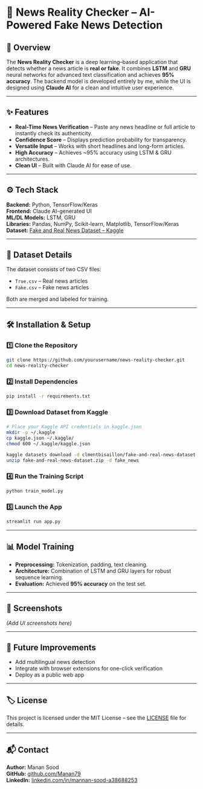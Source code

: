 # 📰 News Reality Checker – AI-Powered Fake News Detection

## 📌 Overview
The **News Reality Checker** is a deep learning–based application that detects whether a news article is **real or fake**.
It combines **LSTM** and **GRU** neural networks for advanced text classification and achieves **95% accuracy**.
The backend model is developed entirely by me, while the UI is designed using **Claude AI** for a clean and intuitive user experience.

---

## ✨ Features
- **Real-Time News Verification** – Paste any news headline or full article to instantly check its authenticity.
- **Confidence Score** – Displays prediction probability for transparency.
- **Versatile Input** – Works with short headlines and long-form articles.
- **High Accuracy** – Achieves ~95% accuracy using LSTM & GRU architectures.
- **Clean UI** – Built with Claude AI for ease of use.

---

## ⚙ Tech Stack
**Backend:** Python, TensorFlow/Keras  
**Frontend:** Claude AI-generated UI  
**ML/DL Models:** LSTM, GRU  
**Libraries:** Pandas, NumPy, Scikit-learn, Matplotlib, TensorFlow/Keras  
**Dataset:** [Fake and Real News Dataset – Kaggle](https://www.kaggle.com/datasets/clmentbisaillon/fake-and-real-news-dataset)

---

## 📂 Dataset Details
The dataset consists of two CSV files:
- `True.csv` – Real news articles
- `Fake.csv` – Fake news articles

Both are merged and labeled for training.

---

## 🛠 Installation & Setup

### 1️⃣ Clone the Repository
```bash
git clone https://github.com/yourusername/news-reality-checker.git
cd news-reality-checker
```

### 2️⃣ Install Dependencies
```bash
pip install -r requirements.txt
```

### 3️⃣ Download Dataset from Kaggle
```bash
# Place your Kaggle API credentials in kaggle.json
mkdir -p ~/.kaggle
cp kaggle.json ~/.kaggle/
chmod 600 ~/.kaggle/kaggle.json

kaggle datasets download -d clmentbisaillon/fake-and-real-news-dataset
unzip fake-and-real-news-dataset.zip -d fake_news
```

### 4️⃣ Run the Training Script
```bash
python train_model.py
```

### 5️⃣ Launch the App
```bash
streamlit run app.py
```

---

## 📊 Model Training
- **Preprocessing:** Tokenization, padding, text cleaning.
- **Architecture:** Combination of LSTM and GRU layers for robust sequence learning.
- **Evaluation:** Achieved **95% accuracy** on the test set.

---

## 📸 Screenshots
*(Add UI screenshots here)*

---

## 🚀 Future Improvements
- Add multilingual news detection
- Integrate with browser extensions for one-click verification
- Deploy as a public web app

---

## 🏷 License
This project is licensed under the MIT License – see the [LICENSE](LICENSE) file for details.

---

## 📬 Contact
**Author:** Manan Sood  
**GitHub:** [github.com/Manan79](https://github.com/Manan79)  
**LinkedIn:** [linkedin.com/in/mannan-sood-a38688253](https://linkedin.com/in/mannan-sood-a38688253)
